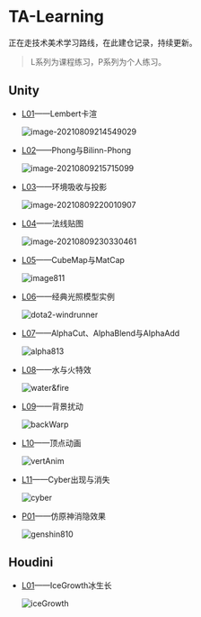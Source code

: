 # TA-Learning

正在走技术美术学习路线，在此建仓记录，持续更新。

> L系列为课程练习，P系列为个人练习。

## Unity

- [L01](./Unity/L01)——Lembert卡渲

  ![image-20210809214549029](Unity/L01/Pics/image-20210809214549029.png)

- [L02](./Unity/L02)——Phong与Bilinn-Phong

  ![image-20210809215715099](Unity/L02/Pics/image-20210809215715099.png)

- [L03](./Unity/L03)——环境吸收与投影

  ![image-20210809220010907](Unity/L03/Pics/image-20210809220010907.png)
  
- [L04](./Unity/L04)——法线贴图

  ![image-20210809230330461](Unity/L04/Pics/image-20210809230330461.png)
  
- [L05](./Unity/L05)——CubeMap与MatCap

  ![image811](Unity/L05/Pics/2021-08-11%2010-23-20%2000_00_00-00_00_08.gif)

- [L06](Unity/L06)——经典光照模型实例

  ![dota2-windrunner](Unity/L06/Pics/Snipaste_2021-08-12_18-25-56.png)

- [L07](Unity/L07)——AlphaCut、AlphaBlend与AlphaAdd

  ![alpha813](Unity/L07/Pics/Snipaste_2021-08-13_15-59-06.png)

- [L08](Unity/L08)——水与火特效

  ![water&fire](Unity/L08/Pics/2021-08-13%2021-39-00.gif)

- [L09](Unity/L09)——背景扰动

  ![backWarp](Unity/L09/Pics/Snipaste_2021-08-14_11-47-28.png)

- [L10](Unity/L10)——顶点动画

  ![vertAnim](Unity/L10/Pics/2021-08-16-17-57-47.gif)

- [L11](Unity/L11)——Cyber出现与消失

  ![cyber](Unity/L11/Pics/%E5%BA%8F%E5%88%97%2008_1.gif)

- [P01](./Unity/P01)——仿原神消隐效果

  ![genshin810](Unity/P01/Pics/2021-08-10-21-15-27.gif)

## Houdini

- [L01](Houdini/L01)——IceGrowth冰生长

  ![iceGrowth](Houdini/L01/Pics/ice_growth.mantra1.gif)

